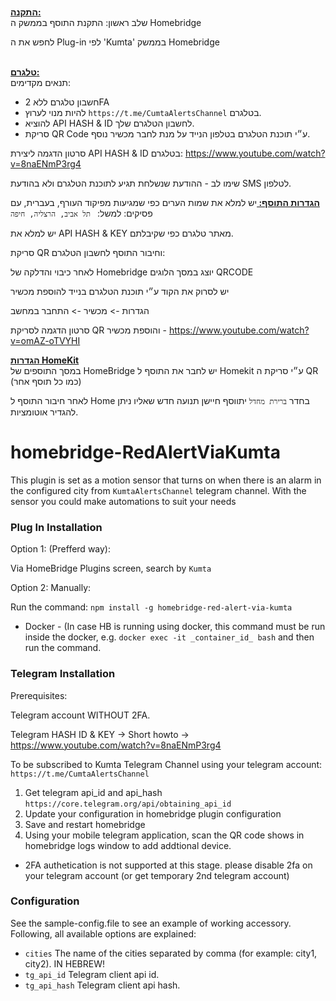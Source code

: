 
<b><u><br>
התקנה:
</b></u><br>
שלב ראשון: 
התקנת התוסף בממשק ה Homebridge 

לחפש את ה Plug-in לפי 'Kumta' בממשק Homebridge


<b><u><br>
**טלגרם**:
</b></u><br>
תנאים מקדימים:

- חשבון טלגרם ללא 2FA
- להיות מנוי לערוץ ```https://t.me/CumtaAlertsChannel``` בטלגרם.
- להוציא API HASH & ID לחשבון הטלגרם שלך.
- סריקת QR Code ע״י תוכנת הטלגרם בטלפון הנייד על מנת לחבר מכשיר נוסף. 

סרטון הדגמה ליצירת API HASH & ID בטלגרם: https://www.youtube.com/watch?v=8naENmP3rg4

שימו לב - ההודעת שנשלחת תגיע לתוכנת הטלגרם ולא בהודעת SMS לטלפון. 

<b><u>
הגדרות התוסף:
</b></u>
יש למלא את שמות הערים כפי שמגיעות מפיקוד העורף, בעברית, עם פסיקים: למשל: ``` תל אביב, הרצליה, חיפה```

יש למלא את API HASH & KEY מאתר טלגרם כפי שקיבלתם. 

סריקת QR וחיבור התוסף לחשבון הטלגרם:

לאחר כיבוי והדלקה של Homebridge יוצג במסך הלוגים QRCODE 

יש לסרוק את הקוד ע״י תוכנת הטלגרם בנייד להוספת מכשיר

הגדרות -> מכשיר -> התחבר במחשב

סרטון הדגמה לסריקת QR והוספת מכשיר - https://www.youtube.com/watch?v=omAZ-oTVYHI

<b><u>
הגדרות HomeKit
</b></u><br>
במסך התוספים של HomeBridge יש לחבר את התוסף ל Homekit ע״י סריקת ה QR (כמו כל תוסף אחר) 

לאחר חיבור התוסף ל Home בחדר `ברירת מחדל` יתווסף חיישן תנועה חדש שאליו ניתן להגדיר אוטומציות. 



# homebridge-RedAlertViaKumta


This plugin is set as a motion sensor that turns on when there is an alarm in the configured city from ```KumtaAlertsChannel``` telegram channel.
With the sensor you could make automations to suit your needs


### Plug In Installation

Option 1:
(Prefferd way): 

Via HomeBridge Plugins screen, search by `Kumta`

Option 2: 
Manually: 

Run the command: ```npm install -g homebridge-red-alert-via-kumta``` 

* Docker   - (In case HB is running using docker, this command must be run inside the docker, e.g. ```docker exec -it _container_id_ bash``` and then run the command. 


### Telegram Installation

Prerequisites:

Telegram account WITHOUT 2FA.

Telegram HASH ID & KEY -> Short howto -> https://www.youtube.com/watch?v=8naENmP3rg4

To be subscribed to Kumta Telegram Channel using your telegram account: ```https://t.me/CumtaAlertsChannel```


1. Get telegram api_id and api_hash `https://core.telegram.org/api/obtaining_api_id`
2. Update your configuration in homebridge plugin configuration
3. Save and restart homebridge
4. Using your mobile telegram application, scan the QR code shows in homebridge logs window to add addtional device.

* 2FA authetication is not supported at this stage. please disable 2fa on your telegram account (or get temporary 2nd telegram account)
  
### Configuration

See the sample-config.file to see an example of working accessory. Following, all available options are explained:

 * ```cities``` The name of the cities separated by comma (for example: city1, city2). IN HEBREW! 
 * ```tg_api_id``` Telegram client api id.
 * ```tg_api_hash``` Telegram client api hash.

